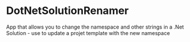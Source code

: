 # DotNetSolutionRenamer
App that allows you to change the namespace and other strings in a .Net Solution - use to update a projet template with the new namespace
